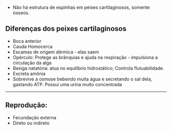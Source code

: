 - Não há estrutura de espinhas em peixes cartilaginosos, somente ósseos.

## Diferenças dos peixes cartilaginosos

- Boca anterior
- Cauda Homocerca
- Escamas de origem dérmica - elas saem
- Opérculo: Protege as brânquias e ajuda na respiração - impulsiona a circulação da alga
- Bexiga natatória: atua no equilíbrio hidrostático; Controla flutuabilidade.
- Excreta amônia
- Sobrevive a osmose bebendo muita água e secretando o sal dela, gastando ATP. Possui uma urina muito concentrada
---
## Reprodução:

- Fecundação externa
- Direto ou indireto



